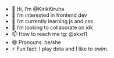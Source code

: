 - 👋 Hi, I’m @KirikKiruha
- 👀 I’m interested in frontend dev
- 🌱 I’m currently learning js and css
- 💞️ I’m looking to collaborate on idk
- 📫 How to reach me tg: @skxrl1
- 😄 Pronouns: he/she
- ⚡ Fun fact: I play dota and I like to swim.

<!---
KirikKiruha/KirikKiruha is a ✨ special ✨ repository because its `README.md` (this file) appears on your GitHub profile.
You can click the Preview link to take a look at your changes.
--->
